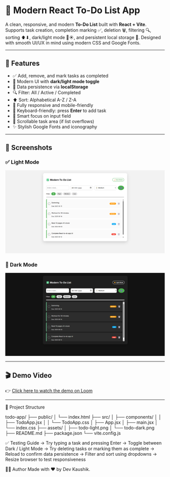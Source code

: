 # 📝 Modern React To-Do List App

A clean, responsive, and modern **To-Do List** built with **React + Vite**. Supports task creation, completion marking ✅, deletion 🗑️, filtering 🔍, sorting ⬆⬇, dark/light mode 🌙☀️, and persistent local storage 🔄. Designed with smooth UI/UX in mind using modern CSS and Google Fonts.

---

## 🚀 Features

- ✅ Add, remove, and mark tasks as completed
- 🎨 Modern UI with **dark/light mode toggle**
- 💾 Data persistence via **localStorage**
- 🔍 Filter: All / Active / Completed
- ⬆ Sort: Alphabetical A-Z / Z-A
- 📱 Fully responsive and mobile-friendly
- 🎯 Keyboard-friendly: press **Enter** to add task
- 🧠 Smart focus on input field
- 🧹 Scrollable task area (if list overflows)
- ✨ Stylish Google Fonts and iconography

---

## 📸 Screenshots

### ✅ Light Mode

![Light Mode](src/assets/todo-light.png)

### 🌙 Dark Mode

![Dark Mode](src/assets/todo-dark.png)

---

## 🎬 Demo Video

👉 [Click here to watch the demo on Loom](https://www.loom.com/share/d16143e5b025404ab304b1e6b39535bf?sid=b05b2b54-fd20-4a20-abaf-0c9508d948f8)


---

📁 Project Structure

todo-app/
├── public/
│   └── index.html
├── src/
│   ├── components/
│   │   ├── TodoApp.jsx
│   │   └── TodoApp.css
│   ├── App.jsx
│   ├── main.jsx
│   └── index.css
├── assets/
│   ├── todo-light.png
│   └── todo-dark.png
├── README.md
├── package.json
└── vite.config.js

✅ Testing Guide
  -> Try typing a task and pressing Enter
  -> Toggle between Dark / Light Mode
  -> Try deleting tasks or marking them as complete
  -> Reload to confirm data persistence
  -> Filter and sort using dropdowns
  -> Resize browser to test responsiveness

🧑‍💻 Author
Made with ❤️ by Dev Kaushik.